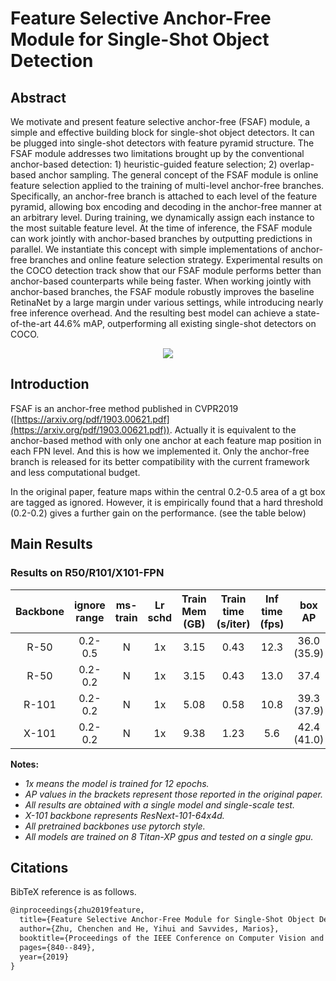 # Feature Selective Anchor-Free Module for Single-Shot Object Detection

## Abstract

<!-- [ABSTRACT] -->

We motivate and present feature selective anchor-free (FSAF) module, a simple and effective building block for single-shot object detectors. It can be plugged into single-shot detectors with feature pyramid structure. The FSAF module addresses two limitations brought up by the conventional anchor-based detection: 1) heuristic-guided feature selection; 2) overlap-based anchor sampling. The general concept of the FSAF module is online feature selection applied to the training of multi-level anchor-free branches. Specifically, an anchor-free branch is attached to each level of the feature pyramid, allowing box encoding and decoding in the anchor-free manner at an arbitrary level. During training, we dynamically assign each instance to the most suitable feature level. At the time of inference, the FSAF module can work jointly with anchor-based branches by outputting predictions in parallel. We instantiate this concept with simple implementations of anchor-free branches and online feature selection strategy. Experimental results on the COCO detection track show that our FSAF module performs better than anchor-based counterparts while being faster. When working jointly with anchor-based branches, the FSAF module robustly improves the baseline RetinaNet by a large margin under various settings, while introducing nearly free inference overhead. And the resulting best model can achieve a state-of-the-art 44.6% mAP, outperforming all existing single-shot detectors on COCO.

<!-- [IMAGE] -->
<div align=center>
<img src="https://user-images.githubusercontent.com/40661020/143887228-c790b542-c0f7-4113-8597-12250c50fe8f.png"/>
</div>

<!-- [PAPER_TITLE: Feature Selective Anchor-Free Module for Single-Shot Object Detection] -->
<!-- [PAPER_URL: https://arxiv.org/abs/1903.00621] -->

## Introduction

<!-- [ALGORITHM] -->

FSAF is an anchor-free method published in CVPR2019 ([https://arxiv.org/pdf/1903.00621.pdf](https://arxiv.org/pdf/1903.00621.pdf)).
Actually it is equivalent to the anchor-based method with only one anchor at each feature map position in each FPN level.
And this is how we implemented it.
Only the anchor-free branch is released for its better compatibility with the current framework and less computational budget.

In the original paper, feature maps within the central 0.2-0.5 area of a gt box are tagged as ignored. However,
it is empirically found that a hard threshold (0.2-0.2) gives a further gain on the performance. (see the table below)

## Main Results

### Results on R50/R101/X101-FPN

| Backbone | ignore range | ms-train | Lr schd | Train Mem (GB) | Train time (s/iter) | Inf time (fps) |   box AP    |                                                   Config                                                    |                                                                                                                                                                      Download                                                                                                                                                                       |
| :------: | :----------: | :------: | :-----: | :------------: | :-----------------: | :------------: | :---------: | :---------------------------------------------------------------------------------------------------------: | :-------------------------------------------------------------------------------------------------------------------------------------------------------------------------------------------------------------------------------------------------------------------------------------------------------------------------------------------------: |
|   R-50   |   0.2-0.5    |    N     |   1x    |      3.15      |        0.43         |      12.3      | 36.0 (35.9) |                                                                                                             | [model](https://download.openmmlab.com/mmdetection/v2.0/fsaf/fsaf_pscale0.2_nscale0.5_r50_fpn_1x_coco/fsaf_pscale0.2_nscale0.5_r50_fpn_1x_coco_20200715-b555b0e0.pth) &#124; [log](https://download.openmmlab.com/mmdetection/v2.0/fsaf/fsaf_pscale0.2_nscale0.5_r50_fpn_1x_coco/fsaf_pscale0.2_nscale0.5_r50_fpn_1x_coco_20200715_094657.log.json) |
|   R-50   |   0.2-0.2    |    N     |   1x    |      3.15      |        0.43         |      13.0      |    37.4     |    [config](https://github.com/open-mmlab/mmdetection/tree/master/configs/fsaf/fsaf_r50_fpn_1x_coco.py)     |                                             [model](https://download.openmmlab.com/mmdetection/v2.0/fsaf/fsaf_r50_fpn_1x_coco/fsaf_r50_fpn_1x_coco-94ccc51f.pth) &#124; [log](https://download.openmmlab.com/mmdetection/v2.0/fsaf/fsaf_r50_fpn_1x_coco/fsaf_r50_fpn_1x_coco_20200428_072327.log.json)                                              |
|  R-101   |   0.2-0.2    |    N     |   1x    |      5.08      |        0.58         |      10.8      | 39.3 (37.9) |    [config](https://github.com/open-mmlab/mmdetection/tree/master/configs/fsaf/fsaf_r101_fpn_1x_coco.py)    |                                           [model](https://download.openmmlab.com/mmdetection/v2.0/fsaf/fsaf_r101_fpn_1x_coco/fsaf_r101_fpn_1x_coco-9e71098f.pth) &#124; [log](https://download.openmmlab.com/mmdetection/v2.0/fsaf/fsaf_r101_fpn_1x_coco/fsaf_r101_fpn_1x_coco_20200428_160348.log.json)                                            |
|  X-101   |   0.2-0.2    |    N     |   1x    |      9.38      |        1.23         |      5.6       | 42.4 (41.0) | [config](https://github.com/open-mmlab/mmdetection/tree/master/configs/fsaf/fsaf_x101_64x4d_fpn_1x_coco.py) |                               [model](https://download.openmmlab.com/mmdetection/v2.0/fsaf/fsaf_x101_64x4d_fpn_1x_coco/fsaf_x101_64x4d_fpn_1x_coco-e3f6e6fd.pth) &#124; [log](https://download.openmmlab.com/mmdetection/v2.0/fsaf/fsaf_x101_64x4d_fpn_1x_coco/fsaf_x101_64x4d_fpn_1x_coco_20200428_160424.log.json)                                |

**Notes:**

- *1x means the model is trained for 12 epochs.*
- *AP values in the brackets represent those reported in the original paper.*
- *All results are obtained with a single model and single-scale test.*
- *X-101 backbone represents ResNext-101-64x4d.*
- *All pretrained backbones use pytorch style.*
- *All models are trained on 8 Titan-XP gpus and tested on a single gpu.*

## Citations

BibTeX reference is as follows.

```latex
@inproceedings{zhu2019feature,
  title={Feature Selective Anchor-Free Module for Single-Shot Object Detection},
  author={Zhu, Chenchen and He, Yihui and Savvides, Marios},
  booktitle={Proceedings of the IEEE Conference on Computer Vision and Pattern Recognition},
  pages={840--849},
  year={2019}
}
```
